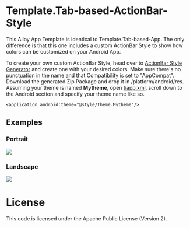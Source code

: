 # Template.Tab-based-ActionBar-Style

This Alloy App Template is identical to Template.Tab-based-App.  The only difference is that this one includes a custom ActionBar Style to show how colors can be customized on your Android App.

To create your own custom ActionBar Style, head over to [ActionBar Style Generator](http://jgilfelt.github.io/android-actionbarstylegenerator/#name=example&compat=holo&theme=light&actionbarstyle=solid&texture=0&hairline=0&neutralPressed=1&backColor=E4E4E4%2C100&secondaryColor=D6D6D6%2C100&tabColor=33B5E5%2C100&tertiaryColor=F2F2F2%2C100&accentColor=33B5E5%2C100&cabBackColor=FFFFFF%2C100&cabHighlightColor=33B5E5%2C100) and create one with your desired colors.  Make sure there's no punctuation in the name and that Compatibility is set to "AppCompat".  Download the generated Zip Package and drop it in /platform/android/res.  Assuming your theme is named **Mytheme**, open [tiapp.xml](tiapp.xml#L42), scroll down to the Android section and specify your theme name like so.

	<application android:theme="@style/Theme.Mytheme"/>


## Examples
### Portrait
![](http://sht.tl/7kgfmF)

### Landscape
![](http://sht.tl/1Q48xv)

# License

This code is licensed under the Apache Public License (Version 2).